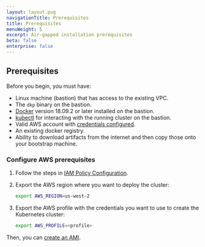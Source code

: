 ```yaml
---
layout: layout.pug
navigationTitle: Prerequisites
title: Prerequisites
menuWeight: 5
excerpt: Air-gapped installation prerequisites
beta: false
enterprise: false
---
```


## Prerequisites

Before you begin, you must have:

- Linux machine (bastion) that has access to the existing VPC.
- The `dkp` binary on the bastion.
- [Docker][install_docker] version 18.09.2 or later installed on the bastion.
- [kubectl][install_kubectl] for interacting with the running cluster on the bastion.
- Valid AWS account with [credentials configured][aws_credentials].
- An existing docker registry.
- Ability to download artifacts from the internet and then copy those onto your bootstrap machine.

### Configure AWS prerequisites

1.  Follow the steps in [IAM Policy Configuration](../../iam-policies).

1.  Export the AWS region where you want to deploy the cluster:

    ```bash
    export AWS_REGION=us-west-2
    ```

1.  Export the AWS profile with the credentials you want to use to create the Kubernetes cluster:

     ```bash
     export AWS_PROFILE=<profile>
     ```

Then, you can [create an AMI][create-an-ami].

[install_docker]: https://docs.docker.com/get-docker/
[install_kubectl]: https://kubernetes.io/docs/tasks/tools/#kubectl
[aws_credentials]: https://docs.aws.amazon.com/cli/latest/userguide/cli-configure-profiles.html
[create-an-ami]: ../create-an-ami

